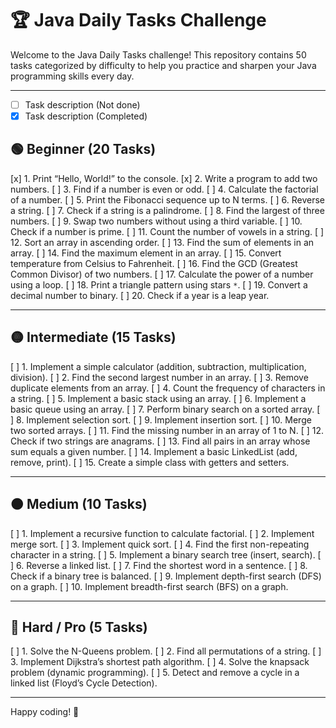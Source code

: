 # 🏆 Java Daily Tasks Challenge

Welcome to the Java Daily Tasks challenge! This repository contains 50 tasks categorized by difficulty to help you practice and sharpen your Java programming skills every day.

---

- [ ] Task description (Not done)
- [x] Task description (Completed)

## 🟢 Beginner (20 Tasks)
[x] 1. Print “Hello, World!” to the console.
[x] 2. Write a program to add two numbers.
[ ] 3. Find if a number is even or odd.
[ ] 4. Calculate the factorial of a number.
[ ] 5. Print the Fibonacci sequence up to N terms.
[ ] 6. Reverse a string.
[ ] 7. Check if a string is a palindrome.
[ ] 8. Find the largest of three numbers.
[ ] 9. Swap two numbers without using a third variable.
[ ] 10. Check if a number is prime.
[ ] 11. Count the number of vowels in a string.
[ ] 12. Sort an array in ascending order.
[ ] 13. Find the sum of elements in an array.
[ ] 14. Find the maximum element in an array.
[ ] 15. Convert temperature from Celsius to Fahrenheit.
[ ] 16. Find the GCD (Greatest Common Divisor) of two numbers.
[ ] 17. Calculate the power of a number using a loop.
[ ] 18. Print a triangle pattern using stars `*`.
[ ] 19. Convert a decimal number to binary.
[ ] 20. Check if a year is a leap year.

---

## 🟡 Intermediate (15 Tasks)
[ ] 1. Implement a simple calculator (addition, subtraction, multiplication, division).
[ ] 2. Find the second largest number in an array.
[ ] 3. Remove duplicate elements from an array.
[ ] 4. Count the frequency of characters in a string.
[ ] 5. Implement a basic stack using an array.
[ ] 6. Implement a basic queue using an array.
[ ] 7. Perform binary search on a sorted array.
[ ] 8. Implement selection sort.
[ ] 9. Implement insertion sort.
[ ] 10. Merge two sorted arrays.
[ ] 11. Find the missing number in an array of 1 to N.
[ ] 12. Check if two strings are anagrams.
[ ] 13. Find all pairs in an array whose sum equals a given number.
[ ] 14. Implement a basic LinkedList (add, remove, print).
[ ] 15. Create a simple class with getters and setters.

---

## 🟠 Medium (10 Tasks)
[ ] 1. Implement a recursive function to calculate factorial.
[ ] 2. Implement merge sort.
[ ] 3. Implement quick sort.
[ ] 4. Find the first non-repeating character in a string.
[ ] 5. Implement a binary search tree (insert, search).
[ ] 6. Reverse a linked list.
[ ] 7. Find the shortest word in a sentence.
[ ] 8. Check if a binary tree is balanced.
[ ] 9. Implement depth-first search (DFS) on a graph.
[ ] 10. Implement breadth-first search (BFS) on a graph.

---

## 🔴 Hard / Pro (5 Tasks)
[ ] 1. Solve the N-Queens problem.
[ ] 2. Find all permutations of a string.
[ ] 3. Implement Dijkstra’s shortest path algorithm.
[ ] 4. Solve the knapsack problem (dynamic programming).
[ ] 5. Detect and remove a cycle in a linked list (Floyd’s Cycle Detection).

---

Happy coding! 🚀